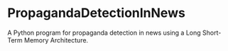 # PropagandaDetectionInNews
A Python program for propaganda detection in news using a Long Short-Term Memory Architecture.
